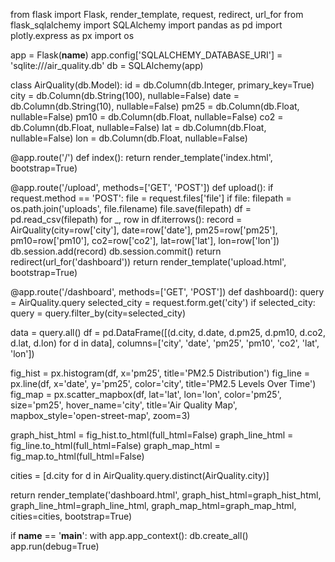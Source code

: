 
from flask import Flask, render_template, request, redirect, url_for
from flask_sqlalchemy import SQLAlchemy
import pandas as pd
import plotly.express as px
import os

app = Flask(__name__)
app.config['SQLALCHEMY_DATABASE_URI'] = 'sqlite:///air_quality.db'
db = SQLAlchemy(app)

class AirQuality(db.Model):
    id = db.Column(db.Integer, primary_key=True)
    city = db.Column(db.String(100), nullable=False)
    date = db.Column(db.String(10), nullable=False)
    pm25 = db.Column(db.Float, nullable=False)
    pm10 = db.Column(db.Float, nullable=False)
    co2 = db.Column(db.Float, nullable=False)
    lat = db.Column(db.Float, nullable=False)
    lon = db.Column(db.Float, nullable=False)

@app.route('/')
def index():
    return render_template('index.html', bootstrap=True)

@app.route('/upload', methods=['GET', 'POST'])
def upload():
    if request.method == 'POST':
        file = request.files['file']
        if file:
            filepath = os.path.join('uploads', file.filename)
            file.save(filepath)
            df = pd.read_csv(filepath)
            for _, row in df.iterrows():
                record = AirQuality(city=row['city'], date=row['date'], pm25=row['pm25'], pm10=row['pm10'], co2=row['co2'], lat=row['lat'], lon=row['lon'])
                db.session.add(record)
            db.session.commit()
            return redirect(url_for('dashboard'))
    return render_template('upload.html', bootstrap=True)

@app.route('/dashboard', methods=['GET', 'POST'])
def dashboard():
    query = AirQuality.query
    selected_city = request.form.get('city')
    if selected_city:
        query = query.filter_by(city=selected_city)
    
  data = query.all()
    df = pd.DataFrame([(d.city, d.date, d.pm25, d.pm10, d.co2, d.lat, d.lon) for d in data], 
                      columns=['city', 'date', 'pm25', 'pm10', 'co2', 'lat', 'lon'])
    
  fig_hist = px.histogram(df, x='pm25', title='PM2.5 Distribution')
    fig_line = px.line(df, x='date', y='pm25', color='city', title='PM2.5 Levels Over Time')
    fig_map = px.scatter_mapbox(df, lat='lat', lon='lon', color='pm25', size='pm25', 
                                hover_name='city', title='Air Quality Map', 
                                mapbox_style='open-street-map', zoom=3)
    
  graph_hist_html = fig_hist.to_html(full_html=False)
    graph_line_html = fig_line.to_html(full_html=False)
    graph_map_html = fig_map.to_html(full_html=False)
    
   cities = [d.city for d in AirQuality.query.distinct(AirQuality.city)]
    
   return render_template('dashboard.html', graph_hist_html=graph_hist_html, 
                           graph_line_html=graph_line_html, graph_map_html=graph_map_html, 
                           cities=cities, bootstrap=True)

if __name__ == '__main__':
    with app.app_context():
        db.create_all()
    app.run(debug=True)


